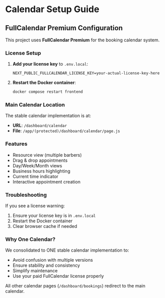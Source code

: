 # Calendar Setup Guide

## FullCalendar Premium Configuration

This project uses **FullCalendar Premium** for the booking calendar system.

### License Setup

1. **Add your license key** to `.env.local`:
   ```
   NEXT_PUBLIC_FULLCALENDAR_LICENSE_KEY=your-actual-license-key-here
   ```

2. **Restart the Docker container**:
   ```bash
   docker compose restart frontend
   ```

### Main Calendar Location

The stable calendar implementation is at:
- **URL**: `/dashboard/calendar`
- **File**: `/app/(protected)/dashboard/calendar/page.js`

### Features

- Resource view (multiple barbers)
- Drag & drop appointments
- Day/Week/Month views
- Business hours highlighting
- Current time indicator
- Interactive appointment creation

### Troubleshooting

If you see a license warning:
1. Ensure your license key is in `.env.local`
2. Restart the Docker container
3. Clear browser cache if needed

### Why One Calendar?

We consolidated to ONE stable calendar implementation to:
- Avoid confusion with multiple versions
- Ensure stability and consistency
- Simplify maintenance
- Use your paid FullCalendar license properly

All other calendar pages (`/dashboard/bookings`) redirect to the main calendar.